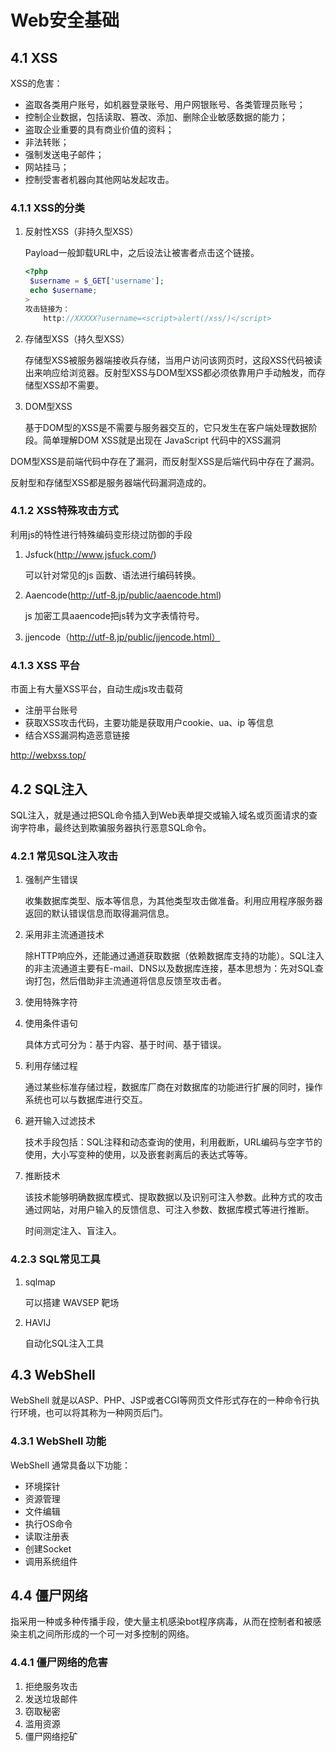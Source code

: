 # Web安全基础

## 4.1 XSS

XSS的危害：

- 盗取各类用户账号，如机器登录账号、用户网银账号、各类管理员账号；
- 控制企业数据，包括读取、篡改、添加、删除企业敏感数据的能力；
- 盗取企业重要的具有商业价值的资料；
- 非法转账；
- 强制发送电子邮件；
- 网站挂马；
- 控制受害者机器向其他网站发起攻击。

### 4.1.1 XSS的分类

1. 反射性XSS（非持久型XSS）

   Payload一般卸载URL中，之后设法让被害者点击这个链接。

   ```php
   <?php
   	$username = $_GET['username'];
   	echo $username;
   >
   攻击链接为：
       http://XXXXX?username=<script>alert(/xss/)</script>
   ```

   

2. 存储型XSS（持久型XSS）

   存储型XSS被服务器端接收兵存储，当用户访问该网页时，这段XSS代码被读出来响应给浏览器。反射型XSS与DOM型XSS都必须依靠用户手动触发，而存储型XSS却不需要。

3. DOM型XSS

   基于DOM型的XSS是不需要与服务器交互的，它只发生在客户端处理数据阶段。简单理解DOM XSS就是出现在 JavaScript 代码中的XSS漏洞



DOM型XSS是前端代码中存在了漏洞，而反射型XSS是后端代码中存在了漏洞。

反射型和存储型XSS都是服务器端代码漏洞造成的。

### 4.1.2 XSS特殊攻击方式

利用js的特性进行特殊编码变形绕过防御的手段

1. Jsfuck(http://www.jsfuck.com/)

   可以针对常见的js 函数、语法进行编码转换。

2. Aaencode(http://utf-8.jp/public/aaencode.html)

   js 加密工具aaencode把js转为文字表情符号。

3. jjencode（http://utf-8.jp/public/jjencode.html）

### 4.1.3 XSS 平台

市面上有大量XSS平台，自动生成js攻击载荷

- 注册平台账号
- 获取XSS攻击代码，主要功能是获取用户cookie、ua、ip 等信息
- 结合XSS漏洞构造恶意链接

http://webxss.top/

## 4.2 SQL注入

SQL注入，就是通过把SQL命令插入到Web表单提交或输入域名或页面请求的查询字符串，最终达到欺骗服务器执行恶意SQL命令。

### 4.2.1 常见SQL注入攻击

1. 强制产生错误

   收集数据库类型、版本等信息，为其他类型攻击做准备。利用应用程序服务器返回的默认错误信息而取得漏洞信息。

2. 采用非主流通道技术

   除HTTP响应外，还能通过通道获取数据（依赖数据库支持的功能）。SQL注入的非主流通道主要有E-mail、DNS以及数据库连接，基本思想为：先对SQL查询打包，然后借助非主流通道将信息反馈至攻击者。

3. 使用特殊字符

   

4. 使用条件语句

   具体方式可分为：基于内容、基于时间、基于错误。

5. 利用存储过程

   通过某些标准存储过程，数据库厂商在对数据库的功能进行扩展的同时，操作系统也可以与数据库进行交互。

6. 避开输入过滤技术

   技术手段包括：SQL注释和动态查询的使用，利用截断，URL编码与空字节的使用，大小写变种的使用，以及嵌套剥离后的表达式等等。

7. 推断技术

   该技术能够明确数据库模式、提取数据以及识别可注入参数。此种方式的攻击通过网站，对用户输入的反馈信息、可注入参数、数据库模式等进行推断。

   时间测定注入、盲注入。

### 4.2.3 SQL常见工具

1. sqlmap

   可以搭建 WAVSEP 靶场

2. HAVIJ

   自动化SQL注入工具

## 4.3 WebShell

WebShell 就是以ASP、PHP、JSP或者CGI等网页文件形式存在的一种命令行执行环境，也可以将其称为一种网页后门。

### 4.3.1 WebShell 功能

WebShell 通常具备以下功能：

- 环境探针
- 资源管理
- 文件编辑
- 执行OS命令
- 读取注册表
- 创建Socket
- 调用系统组件

## 4.4 僵尸网络

指采用一种或多种传播手段，使大量主机感染bot程序病毒，从而在控制者和被感染主机之间所形成的一个可一对多控制的网络。

### 4.4.1 僵尸网络的危害

1. 拒绝服务攻击
2. 发送垃圾邮件
3. 窃取秘密
4. 滥用资源
5. 僵尸网络挖矿

